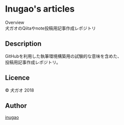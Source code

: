Inugao's articles
====

Overview  
犬ガオのQiitaやnote投稿用記事作成レポジトリ  

## Description  
GitHubを利用した執筆環境構築用の試験的な意味を含めた、  
投稿用記事作成レポジトリ。  


## Licence  
© 犬ガオ 2018  

## Author  
[inugao](https://github.com/inugao)